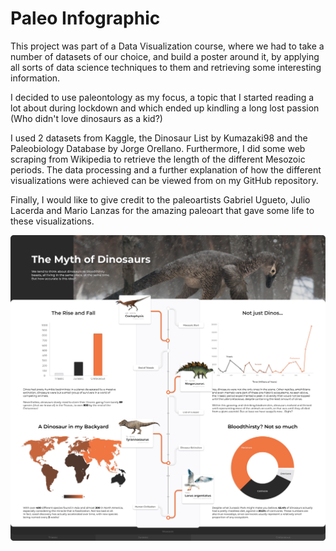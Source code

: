 # Paleo Infographic

This project was part of a Data Visualization course, where we had to take a number of datasets of our choice, and build a poster around it, by applying all sorts of data science techniques to them and retrieving some interesting information.

I decided to use paleontology as my focus, a topic that I started reading a lot about during lockdown and which ended up kindling a long lost passion (Who didn't love dinosaurs as a kid?)

I used 2 datasets from Kaggle, the Dinosaur List by Kumazaki98 and the Paleobiology Database by Jorge Orellano. Furthermore, I did some web scraping from Wikipedia to retrieve the length of the different Mesozoic periods. The data processing and a further explanation of how the different visualizations were achieved can be viewed from on my GitHub repository.

Finally, I would like to give credit to the paleoartists Gabriel Ugueto, Julio Lacerda and Mario Lanzas for the amazing paleoart that gave some life to these visualizations.

![Infographic](/Infographic.png)
